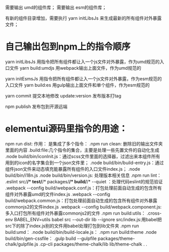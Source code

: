 需要输出 umd的组件库；
需要输出 esm的组件库；


有新的组件目录增加，需要执行 yarn initLibsJs 来生成最新的所有组件对外暴露文件；

# 自己输出包到npm上的指令顺序
yarn initLibsJs 用指令把所有组件都让入一个js文件对外暴露，作为umd规范的入口文件
yarn build:umdjs 用webpack输出上面文件，作为umd规范的

yarn initEsmsJs 用指令把所有组件都让入一个js文件对外暴露，作为esm规范的入口文件
yarn build:es 用gulp输出上面文件和单个组件，作为esm规范的

yarn commit 提交本地修改
update:version 发布版本打tag

npm publish 发布包到开源远端

# elementui源码里指令的用途：
npm run dist:
作用：
    是集成了多个指令：
        .npm run clean: 删除旧的输出文件夹里面的内容
        .build:file:几个指令的集合，主要是处理一些先置文件的自动化生成
            .node build/bin/iconInit.js：通过scss文件里面的选择器，过滤出来本组件所有用到的icon的名字集合到一个json文件里；
            .node build/bin/build-entry.js：通过组件json文件来动态填充能暴露所有组件的入口文件index.js；
            .node build/bin/i18n.js
            .node build/bin/version.js: 处理版本相关信息
        .npm run lint：
            .eslint src/**/* test/**/* packages/**/* build/**/* --quiet ：处理代码eslint的规范验证
        .webpack --config build/webpack.conf.js：打包处理前面自动生成的包含所有组件对外暴露umd的文件index.js
        .webpack --config build/webpack.common.js：打包处理前面自动生成的包含所有组件对外暴露commonjs2的文件index.js
        .webpack --config build/webpack.component.js:多入口打包所有组件对外暴露commonjs2的文件
        .npm run build:utils：
            .cross-env BABEL_ENV=utils babel src --out-dir lib --ignore src/index.js:用babel把src下的除了index.js别的文件用babel处理打包到lib文件夹
        .npm run build:umd：
            .node build/bin/build-locale.js：
        .npm run build:theme
            .node build/bin/gen-cssfile：
            .gulp build --gulpfile packages/theme-chalk/gulpfile.js
            .cp-cli packages/theme-chalk/lib lib/theme-chalk
            .
            .